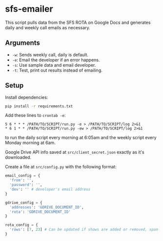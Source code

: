 # sfs-emailer

This script pulls data from the SFS ROTA on Google Docs and generates daily and weekly call emails as necessary.

## Arguments
* `-w`: Sends weekly call, daily is default.
* `-e`: Email the developer if an error happens.
* `-s`: Use sample data and email developer.
* `-t`: Test, print out results instead of emailing.

## Setup

Install dependencies:
```bash
pip install -r requirements.txt
```

Add these lines to `crontab -e`:
```
5 6 * * * /PATH/TO/SCRIPT/run.py -e > /PATH/TO/SCRIPT/log 2>&1
* 6 1 * * /PATH/TO/SCRIPT/run.py -ew > /PATH/TO/SCRIPT/log 2>&1
```
to run the daily script every morning at 6:05am and the weekly script every Monday morning at 6am.

Google Drive API info saved at `src/client_secret.json` exactly as it's downloaded.

Create a file at `src/config.py` with the following format:
```python
email_config = {
  'from': '',
  'password': '',
  'dev': '' # developer's email address
}

gdrive_config = {
  'addresses': 'GDRIVE_DOCUMENT_ID',
  'rota': 'GDRIVE_DOCUMENT_ID'
}

rota_config = {
  'rows': [7, 23] # Can be updated if shows are added or removed, span of relevant content
}
```
